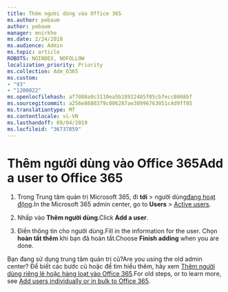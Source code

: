 ```yaml
---
title: Thêm người dùng vào Office 365
ms.author: pebaum
author: pebaum
manager: mnirkhe
ms.date: 2/24/2018
ms.audience: Admin
ms.topic: article
ROBOTS: NOINDEX, NOFOLLOW
localization_priority: Priority
ms.collection: Adm_O365
ms.custom:
- "93"
- "1200022"
ms.openlocfilehash: af7088a9c3110ea5b18912485f05cbfecc8068bf
ms.sourcegitcommit: a256e8680379c006287ae30996763051c4d9ff85
ms.translationtype: MT
ms.contentlocale: vi-VN
ms.lasthandoff: 09/04/2019
ms.locfileid: "36737859"
---
```

# <a name="add-a-user-to-office-365"></a><span data-ttu-id="11c09-102">Thêm người dùng vào Office 365</span><span class="sxs-lookup"><span data-stu-id="11c09-102">Add a user to Office 365</span></span>

1. <span data-ttu-id="11c09-103">Trong Trung tâm quản trị Microsoft 365, đi **tới** >  người dùng[đang hoạt động](https://admin.microsoft.com/Adminportal/Home?source=applauncher#/users).</span><span class="sxs-lookup"><span data-stu-id="11c09-103">In the Microsoft 365 admin center, go to **Users** >  [Active users](https://admin.microsoft.com/Adminportal/Home?source=applauncher#/users).</span></span>

2. <span data-ttu-id="11c09-104">Nhấp vào **Thêm người dùng**.</span><span class="sxs-lookup"><span data-stu-id="11c09-104">Click **Add a user**.</span></span>

3. <span data-ttu-id="11c09-105">Điền thông tin cho người dùng.</span><span class="sxs-lookup"><span data-stu-id="11c09-105">Fill in the information for the user.</span></span> <span data-ttu-id="11c09-106">Chọn **hoàn tất thêm** khi bạn đã hoàn tất.</span><span class="sxs-lookup"><span data-stu-id="11c09-106">Choose **Finish adding** when you are done.</span></span>

<span data-ttu-id="11c09-107">Bạn đang sử dụng trung tâm quản trị cũ?</span><span class="sxs-lookup"><span data-stu-id="11c09-107">Are you using the old admin center?</span></span> <span data-ttu-id="11c09-108">Để biết các bước cũ hoặc để tìm hiểu thêm, hãy xem [Thêm người dùng riêng lẻ hoặc hàng loạt vào Office 365](https://docs.microsoft.com/office365/admin/add-users/add-users).</span><span class="sxs-lookup"><span data-stu-id="11c09-108">For old steps, or to learn more, see [ Add users individually or in bulk to Office 365](https://docs.microsoft.com/office365/admin/add-users/add-users).</span></span>
  